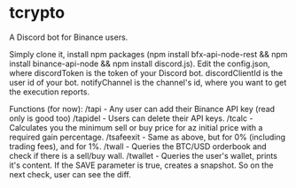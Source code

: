 # tcrypto
A Discord bot for Binance users.

Simply clone it, install npm packages (npm install bfx-api-node-rest && npm install binance-api-node && npm install discord.js).
Edit the config.json, where discordToken is the token of your Discord bot. discordClientId is the user id of your bot. notifyChannel is the channel's id, where you want to get the execution reports.

Functions (for now):
/tapi  - Any user can add their Binance API key (read only is good too)
/tapidel - Users can delete their API keys.
/tcalc  - Calculates you the minimum sell or buy price for az initial price with a required gain percentage.
/tsafeexit - Same as above, but for 0% (including trading fees), and for 1%.
/twall - Queries the BTC/USD orderbook and check if there is a sell/buy wall.
/twallet - Queries the user's wallet, prints it's content. If the SAVE parameter is true, creates a snapshot. So on the next check, user can see the diff.

